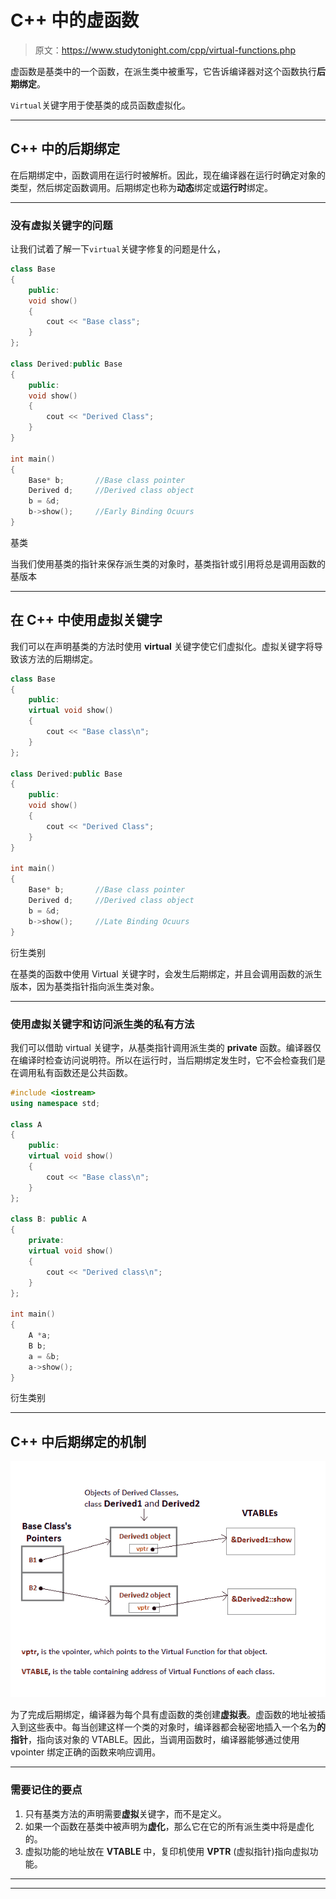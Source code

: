 # C++ 中的虚函数

> 原文：<https://www.studytonight.com/cpp/virtual-functions.php>

虚函数是基类中的一个函数，在派生类中被重写，它告诉编译器对这个函数执行**后期绑定**。

`Virtual`关键字用于使基类的成员函数虚拟化。

* * *

## C++ 中的后期绑定

在后期绑定中，函数调用在运行时被解析。因此，现在编译器在运行时确定对象的类型，然后绑定函数调用。后期绑定也称为**动态**绑定或**运行时**绑定。

* * *

### 没有虚拟关键字的问题

让我们试着了解一下`virtual`关键字修复的问题是什么，

```cpp
class Base
{
    public:
    void show()
    {
        cout << "Base class";
    }
};

class Derived:public Base
{
    public:
    void show()
    {
        cout << "Derived Class";
    }
}

int main()
{
    Base* b;       //Base class pointer
    Derived d;     //Derived class object
    b = &d;
    b->show();     //Early Binding Ocuurs
} 
```

基类

当我们使用基类的指针来保存派生类的对象时，基类指针或引用将总是调用函数的基版本

* * *

## 在 C++ 中使用虚拟关键字

我们可以在声明基类的方法时使用 **virtual** 关键字使它们虚拟化。虚拟关键字将导致该方法的后期绑定。

```cpp
class Base
{
    public:
    virtual void show()
    {
        cout << "Base class\n";
    }
};

class Derived:public Base
{
    public:
    void show()
    {
        cout << "Derived Class";
    }
}

int main()
{
    Base* b;       //Base class pointer
    Derived d;     //Derived class object
    b = &d;
    b->show();     //Late Binding Ocuurs
} 
```

衍生类别

在基类的函数中使用 Virtual 关键字时，会发生后期绑定，并且会调用函数的派生版本，因为基类指针指向派生类对象。

* * *

### 使用虚拟关键字和访问派生类的私有方法

我们可以借助 virtual 关键字，从基类指针调用派生类的 **private** 函数。编译器仅在编译时检查访问说明符。所以在运行时，当后期绑定发生时，它不会检查我们是在调用私有函数还是公共函数。

```cpp
#include <iostream>
using namespace std;

class A
{
    public:
    virtual void show()
    {
        cout << "Base class\n";
    }
};

class B: public A
{
    private:
    virtual void show()
    {
        cout << "Derived class\n";
    }
};

int main()
{
    A *a;
    B b;
    a = &b;
    a->show(); 
} 
```

衍生类别

* * *

## C++ 中后期绑定的机制

![mechanism of Late binding in C++](img/672bf2f510c0afd9b1ed19d1ec8464fc.png)

为了完成后期绑定，编译器为每个具有虚函数的类创建**虚拟表**。虚函数的地址被插入到这些表中。每当创建这样一个类的对象时，编译器都会秘密地插入一个名为**的指针**，指向该对象的 VTABLE。因此，当调用函数时，编译器能够通过使用 vpointer 绑定正确的函数来响应调用。

* * *

### 需要记住的要点

1.  只有基类方法的声明需要**虚拟**关键字，而不是定义。
2.  如果一个函数在基类中被声明为**虚化**，那么它在它的所有派生类中将是虚化的。
3.  虚拟功能的地址放在 **VTABLE** 中，复印机使用 **VPTR** (虚拟指针)指向虚拟功能。

* * *

* * *